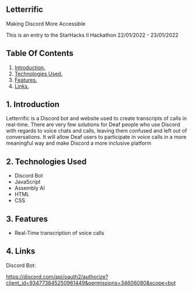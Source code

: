 


## Letterrific

Making Discord More Accessible 

This is an entry to the StarHacks II Hackathon 22/01/2022 - 23/01/2022

## Table Of Contents
1. [ Introduction. ](#introduction)
2. [ Technologies Used. ](#technologiesUsed)
3. [ Features. ](#features)
4. [ Links. ](#links)


<a name="introduction"></a>
## 1. Introduction
Letterrific is a Discord bot and website used to create transcripts of calls in real-time. There are very few solutions for Deaf people who use Discord with regards to voice chats and calls, leaving them confused and left out of conversations. It will allow Deaf users to participate in voice calls in a more meaningful way and make Discord a more inclusive platform


<a name="technologiesUsed"></a>
## 2. Technologies Used
* Discord Bot
* JavaScript
* Assembly AI
* HTML
* CSS


<a name="features"></a>
## 3. Features
* Real-Time transcription of voice calls

<a name ="links"></a>
## 4. Links
Discord Bot:

https://discord.com/api/oauth2/authorize?client_id=934773845250961449&permissions=34606080&scope=bot
